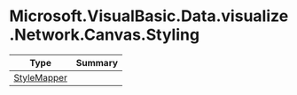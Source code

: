 ﻿
# Microsoft.VisualBasic.Data.visualize.Network.Canvas.Styling

|Type|Summary|
|----|-------|
|[StyleMapper](./StyleMapper.md)||

